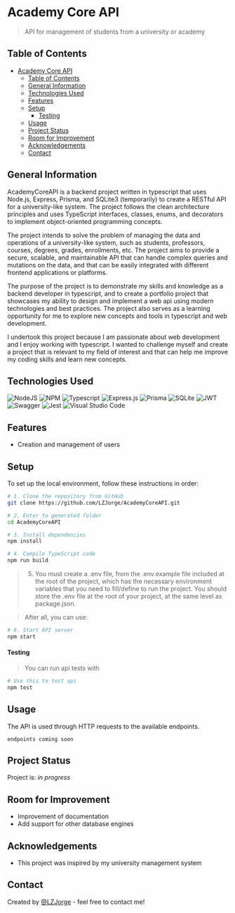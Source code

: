 # Academy Core API
> API for management of students from a university or academy

## Table of Contents

- [Academy Core API](#academy-core-api)
  - [Table of Contents](#table-of-contents)
  - [General Information](#general-information)
  - [Technologies Used](#technologies-used)
  - [Features](#features)
  - [Setup](#setup)
      - [Testing](#testing)
  - [Usage](#usage)
  - [Project Status](#project-status)
  - [Room for Improvement](#room-for-improvement)
  - [Acknowledgements](#acknowledgements)
  - [Contact](#contact)


## General Information
AcademyCoreAPI is a backend project written in typescript that uses Node.js, Express, Prisma, and SQLite3 (temporarily) to create a RESTful API for a university-like system. The project follows the clean architecture principles and uses TypeScript interfaces, classes, enums, and decorators to implement object-oriented programming concepts.

The project intends to solve the problem of managing the data and operations of a university-like system, such as students, professors, courses, degrees, grades, enrollments, etc. The project aims to provide a secure, scalable, and maintainable API that can handle complex queries and mutations on the data, and that can be easily integrated with different frontend applications or platforms.

The purpose of the project is to demonstrate my skills and knowledge as a backend developer in typescript, and to create a portfolio project that showcases my ability to design and implement a web api using modern technologies and best practices. The project also serves as a learning opportunity for me to explore new concepts and tools in typescript and web development.

I undertook this project because I am passionate about web development and I enjoy working with typescript. I wanted to challenge myself and create a project that is relevant to my field of interest and that can help me improve my coding skills and learn new concepts.


## Technologies Used
![NodeJS](https://img.shields.io/badge/node.js-6DA55F?style=for-the-badge&logo=node.js&logoColor=white)
![NPM](https://img.shields.io/badge/NPM-%23CB3837.svg?style=for-the-badge&logo=npm&logoColor=white)
![Typescript](https://img.shields.io/badge/TypeScript-007ACC?style=for-the-badge&logo=typescript&logoColor=white)
![Express.js](https://img.shields.io/badge/express.js-%23404d59.svg?style=for-the-badge&logo=express&logoColor=%2361DAFB)
![Prisma](https://img.shields.io/badge/Prisma-3982CE?style=for-the-badge&logo=Prisma&logoColor=white)
![SQLite](https://img.shields.io/badge/sqlite-%2307405e.svg?style=for-the-badge&logo=sqlite&logoColor=white)
![JWT](https://img.shields.io/badge/JWT-black?style=for-the-badge&logo=JSON%20web%20tokens)
![Swagger](https://img.shields.io/badge/-Swagger-%23Clojure?style=for-the-badge&logo=swagger&logoColor=white)
![Jest](https://img.shields.io/badge/-jest-%23C21325?style=for-the-badge&logo=jest&logoColor=white)
![Visual Studio Code](https://img.shields.io/badge/Visual%20Studio%20Code-0078d7.svg?style=for-the-badge&logo=visual-studio-code&logoColor=white)


## Features
- Creation and management of users


## Setup
To set up the local environment, follow these instructions in order:

```bash
# 1. Clone the repository from GitHub
git clone https://github.com/LZJorge/AcademyCoreAPI.git

# 2. Enter to generated folder
cd AcademyCoreAPI

# 3. Install dependencies
npm install

# 4. Compile TypeScript code
npm run build
```

> 5. You must create a .env file, from the .env.example file included at the root of the project, which has the necessary environment variables that you need to fill/define to run the project. You should store the .env file at the root of your project, at the same level as package.json.

> After all, you can use:

```bash
# 6. Start API server
npm start
```

#### Testing
> You can run api tests with

```bash
# Use this to test api
npm test
```


## Usage
The API is used through HTTP requests to the available endpoints.

`endpoints coming soon`


## Project Status
Project is: _in progress_


## Room for Improvement

- Improvement of documentation
- Add support for other database engines


## Acknowledgements
- This project was inspired by my university management system


## Contact
Created by [@LZJorge](https://github.com/LZJorge) - feel free to contact me!


<!-- Optional -->
<!-- ## License -->
<!-- This project is open source and available under the [... License](). -->

<!-- You don't have to include all sections - just the one's relevant to your project -->
